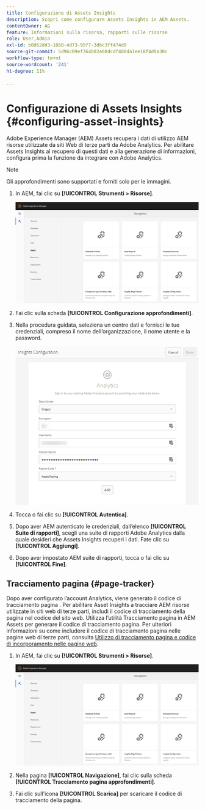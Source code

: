 ```yaml
---
title: Configurazione di Assets Insights
description: Scopri come configurare Assets Insights in AEM Assets.
contentOwner: AG
feature: Informazioni sulla risorsa, rapporti sulle risorse
role: User,Admin
exl-id: b0d62dd3-1868-4d73-95f7-3d6c3ff474d9
source-git-commit: 5d96c09ef764b02e08dcdf480da1ee18f4d9a30c
workflow-type: tm+mt
source-wordcount: '241'
ht-degree: 11%

---
```


# Configurazione di Assets Insights {#configuring-asset-insights}

Adobe Experience Manager (AEM) Assets recupera i dati di utilizzo AEM risorse utilizzate da siti Web di terze parti da Adobe Analytics. Per abilitare Assets Insights al recupero di questi dati e alla generazione di informazioni, configura prima la funzione da integrare con Adobe Analytics.

>[!NOTE]
>
>Gli approfondimenti sono supportati e forniti solo per le immagini.

1. In AEM, fai clic su **[!UICONTROL Strumenti > Risorse]**.

   ![chlimage_1-210](assets/chlimage_1-210.png)

1. Fai clic sulla scheda **[!UICONTROL Configurazione approfondimenti]**.
1. Nella procedura guidata, seleziona un centro dati e fornisci le tue credenziali, compreso il nome dell’organizzazione, il nome utente e la password.

   ![chlimage_1-211](assets/insights_config2.png)

1. Tocca o fai clic su **[!UICONTROL Autentica]**.
1. Dopo aver AEM autenticato le credenziali, dall’elenco **[!UICONTROL Suite di rapporti]**, scegli una suite di rapporti Adobe Analytics dalla quale desideri che Assets Insights recuperi i dati. Fate clic su **[!UICONTROL Aggiungi]**.
1. Dopo aver impostato AEM suite di rapporti, tocca o fai clic su **[!UICONTROL Fine]**.

## Tracciamento pagina {#page-tracker}

Dopo aver configurato l’account Analytics, viene generato il codice di tracciamento pagina . Per abilitare Asset Insights a tracciare AEM risorse utilizzate in siti web di terze parti, includi il codice di tracciamento della pagina nel codice del sito web. Utilizza l’utilità Tracciamento pagina in AEM Assets per generare il codice di tracciamento pagina. Per ulteriori informazioni su come includere il codice di tracciamento pagina nelle pagine web di terze parti, consulta [Utilizzo di tracciamento pagina e codice di incorporamento nelle pagine web](touch-ui-using-page-tracker.md).

1. In AEM, fai clic su **[!UICONTROL Strumenti > Risorse]**.

   ![chlimage_1-214](assets/chlimage_1-214.png)

1. Nella pagina **[!UICONTROL Navigazione]**, fai clic sulla scheda **[!UICONTROL Tracciamento pagina approfondimenti]**.
1. Fai clic sull&#39;icona **[!UICONTROL Scarica]** per scaricare il codice di tracciamento della pagina.
